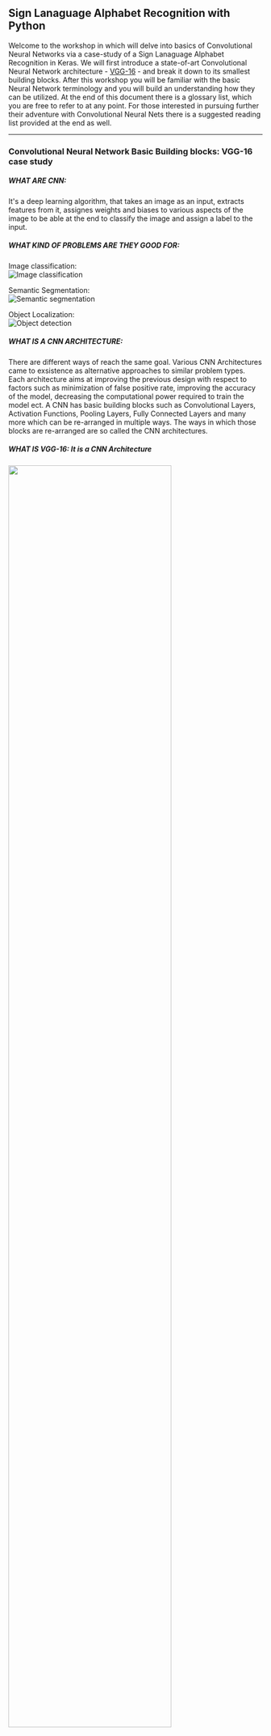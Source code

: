 ## Sign Lanaguage Alphabet Recognition with Python
Welcome to the workshop in which will delve into basics of Convolutional Neural Networks via a case-study of a Sign Lanaguage Alphabet Recognition in Keras. We will first introduce a state-of-art Convolutional Neural Network architecture - [VGG-16](https://arxiv.org/pdf/1409.1556.pdf) - and break it down to its smallest building blocks.  After this workshop you will be familiar with the basic Neural Network terminology and you will build an understanding how they can be utilized. At the end of this document there is a glossary list, which you are free to refer to at any point. For those interested in pursuing further their adventure with Convolutional Neural Nets there is a suggested reading list provided at the end as well. 

***** 

### Convolutional Neural Network Basic Building blocks: VGG-16 case study

##### WHAT ARE CNN: 
It's a deep learning algorithm, that takes an image as an input, extracts features from it, assignes weights and biases to various aspects of the image to be able at the end to classify the image and assign a label to the input. 

##### WHAT KIND OF PROBLEMS ARE THEY GOOD FOR:

Image classification:  
![Image classification](https://miro.medium.com/max/3840/1*oB3S5yHHhvougJkPXuc8og.gif) 

Semantic Segmentation:  
![Semantic segmentation](https://miro.medium.com/max/4080/1*wninXztJ90h3ZHtKXCNKFA.jpeg) 

Object Localization:  
![Object detection](https://hackernoon.com/hn-images/1*mGXlIHIjFLa3ZiTOJcQmyw.jpeg) 


##### WHAT IS A CNN ARCHITECTURE: 
There are different ways of reach the same goal. Various CNN Architectures came to exsistence as alternative approaches to similar problem types. Each architecture aims at improving the previous design with respect to factors such as minimization of false positive rate, improving the accuracy of the model, decreasing the computational power required to train the model ect. A CNN has basic building blocks such as Convolutional Layers, Activation Functions, Pooling Layers, Fully Connected Layers and many more which can be re-arranged in multiple ways. The ways in which those blocks are re-arranged are so called the CNN architectures.  

##### WHAT IS VGG-16: It is a CNN Architecture


<img src='https://neurohive.io/wp-content/uploads/2018/11/vgg16-1-e1542731207177.png' width=80% height=80% >


The Convolutional Neural Networks architecture can be broken down into two main building blocks. The task of the first block colored in yellow is to `extract the high level features` from the images and the second block colored in blue aims at `classifying` which of the given labels can be attributed to a specific image. 

<a href="https://photos.app.goo.gl/4hmS7hUF7MxHrHb47"></a>

### _______   EXTRACTING THE HIGH LEVEL FEATURES  __________

1. Convolutional layers  
  
  <img src="https://media.giphy.com/media/i4NjAwytgIRDW/giphy.gif">
  
 - INPUT: Image as an array of pixels 
 - OUTPUT : produce the feature maps 
 - WHAT: extract various high level features based on the Kernel used 
 
2. Max pooling layer 
  - INPUT: Convoluted image
  - OUTPUT: Downsized array 
  - WHAT: downsising the layer 
  
3. ReLU activation

 <img src="https://latex.codecogs.com/gif.latex?f(x)=&space;max(0,x)" title="f(x)= max(0,x)" />
 
  - INPUT: Downsized array 
  - OUTPUT: Rectified Feature Map 
  - WHAT: turn all negative numbers to 0 and return the positive values as they were 
  
 
  
 ________USING HIGH LEVEL FEATURES TO CLASIFY THE  INPUT IMAGE ______
 
1. Fully connected layers 
  - INPUT:Rectified and downsized Feature map
  - OUTPUT: 
  - WHAT: 
  
5. Softmax activation function 

<img src="https://latex.codecogs.com/gif.latex?f(x_{i})=&space;\frac{e^{x^{i}}}{\sum&space;e^{x^{i}}}" title="f(x_{i})= \frac{e^{x^{i}}}{\sum e^{x^{i}}}" />

  - INPUT: vector of arbitrary real-valued score
  - OUTPUT: vector of values that add up to 1 
  - WHAT: translates the values into probabilities
  


### Project methodology

__________ DATA PREPARATION AND PRE_PROCESSING __________


1. Get the training data 

  - DATASET: https://www.kaggle.com/kuzivakwashe/significant-asl-sign-language-alphabet-dataset

2. Organize the data in the folder 

  - INPUT: Kagle images of each letter in the Sign Alphabet 
  - OUTPUT: A folder of subfolders for each letter
  - WHAT: Organize the data for training the VGG-16 model

3. Resize the data 

  - INPUT: 
  - OUTPUT: 
  - WHAT: 
  
4. One hot encode the categories of the dat a

  - INPUT: 
  - OUTPUT: 
  - WHAT: 
  
5. Save images as numpy arrays 

  - INPUT: 
  - OUTPUT: 
  - WHAT: 
  
6. Normalizing the data 

  - INPUT: 
  - OUTPUT: 
  - WHAT: 
  
 7. Train-Test split the data
 
  - INPUT: 
  - OUTPUT: 
  - WHAT: 
  
 8. Reshaping the numpy arrays 
 
  - INPUT: 
  - OUTPUT: 
  - WHAT: 
  
 __________ SETTING UP THE VGG-16 ARCHITECTURE __________
 
The VGG16 architecture consists of twelve convolutional layers, some of which are followed by maximum pooling layers and then four fully-connected layers and finally a 1000-way softmax classifier. HIstory and a bit of introduction of VGG-16 and CNN.
 
 1. Setting up the Keras implementation
 
 Here paste a short code sample in Keras
 
 2. Make a test prediction 
 
  - INPUT: 
  - OUTPUT: 
  - WHAT: 
  
  3. Assess the model 
  
  Here give some metrix to how the model performed
  
  4. Save the model 
  
  __________ CAPTURING THE IMAGES FOR SIGN RECOGNITION __________
 
 1. Connect to the camera 
 
 2. Press enter to capture the frame 
 
 3. Press escape when all of the frames of your ineterst are already captured 
 
   __________ SIGN RECOGNITION FROM CAPTURED IMAGES __________
 
 1. Load the model 
 
 2. Use the model to classify the unseen data 

Here paste images of sign recognition screen shots 

__________ MODEL ASSESMENT __________

1. Confusion matrix
2. Accuracy across epochs
3. Model loss

### Glossary 

Kernel/filter =  
Feature Map =   
Stride =   
Zero-padding =   
Whide convolution =   
Narrow convolution =   
ReLU activation function =   
Tahn activation function =   
Spatial pooling =   
Deep Neural Network =   
Hidden Layers =   
Convolutional Layer =   
Pooling Layer =   
Fully connected layer =   
Activation layer =   
Max and min pooling =   
Feature learning =   
Perceptron =   
feed-forward neural network =  
backpropagation =  
Softmax Classification =  
Dot product = filter * pixel wise representation of the input  
Overfitting =   
Multilayer perceptron =   
feedforward network = will only have a single input layer and a single output layer, it can have zero or multiple Hidden Layers.  
Forward propagation =   


### Further Readings
http://colah.github.io/posts/2014-07-Conv-Nets-Modular/
http://cs231n.github.io/
https://ujjwalkarn.me/2016/08/11/intuitive-explanation-convnets/
https://hackernoon.com/learning-keras-by-implementing-vgg16-from-scratch-d036733f2d5

### About me 
I am a Computer Science student at Minerva Schools at KGI and Electronics Engineering student at AGH. This workshop is based on my [Bachelor's Thesis Proposal](https://ewaszyszka.myportfolio.com/bachelor-thesis-proposal). If you are interested delving further into the topic and exploring it further feel free to reach out (ewa.szyszka@minerva.kgi.edu).


